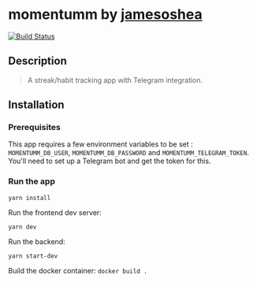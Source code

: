 # momentumm by <a href="https://github.com/jamesoshea">jamesoshea</a>

[![Build Status](https://travis-ci.com/jamesoshea/momentumm.svg?branch=master)](https://travis-ci.com/jamesoshea/momentumm)

## Description

> A streak/habit tracking app with Telegram integration.

## Installation

### Prerequisites

This app requires a few environment variables to be set : `MOMENTUMM_DB_USER`, `MOMENTUMM_DB_PASSWORD` and `MOMENTUMM_TELEGRAM_TOKEN`. You'll need to set up a Telegram bot and get the token for this.

### Run the app

`yarn install`

Run the frontend dev server:

`yarn dev`

Run the backend:

`yarn start-dev`

Build the docker container:
`docker build .`
